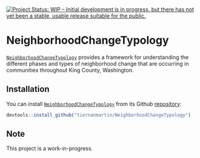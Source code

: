 
<!-- README.md is generated from README.Rmd. Please edit that file -->
[![Project Status: WIP – Initial development is in progress, but there has not yet been a stable, usable release suitable for the public.](http://www.repostatus.org/badges/latest/wip.svg)](http://www.repostatus.org/#wip)

NeighborhoodChangeTypology
==========================

[`NeighborhoodChangeTypology`](https://github.com/tiernanmartin/NeighborhoodChangeTypology) provides a framework for understanding the different phases and types of neighborhood change that are occurring in communities throughout King County, Washington.

Installation
------------

You can install [`NeighborhoodChangeTypology`](https://github.com/tiernanmartin/NeighborhoodChangeTypology) from its Github [repository](https://github.com/tiernanmartin/NeighborhoodChangeTypology):

``` r
devtools::install_github("tiernanmartin/NeighborhoodChangeTypology")
```

Note
----

This project is a work-in-progress.
